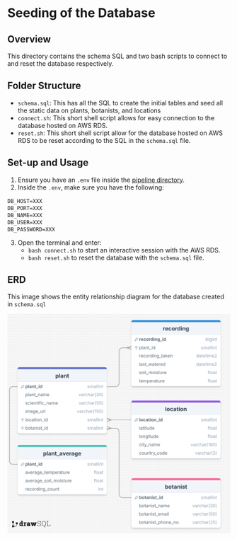 # Seeding of the Database

## Overview

This directory contains the schema SQL and two bash scripts to connect to and reset the database respectively.

## Folder Structure

- `schema.sql`: This has all the SQL to create the initial tables and seed all the static data on plants, botanists, and locations
- `connect.sh`: This short shell script allows for easy connection to the database hosted on AWS RDS.
- `reset.sh`: This short shell script allow for the database hosted on AWS RDS to be reset according to the SQL in the `schema.sql` file.

## Set-up and Usage

1. Ensure you have an `.env` file inside the [pipeline directory](../pipeline).
2. Inside the `.env`, make sure you have the following:

```
DB_HOST=XXX
DB_PORT=XXX
DB_NAME=XXX
DB_USER=XXX
DB_PASSWORD=XXX
```

3. Open the terminal and enter:
    - ```bash connect.sh``` to start an interactive session with the AWS RDS.
    - ```bash reset.sh``` to reset the database with the `schema.sql` file.

## ERD

This image shows the entity relationship diagram for the database created in `schema.sql`

![ERD](assets/ERD.png)
